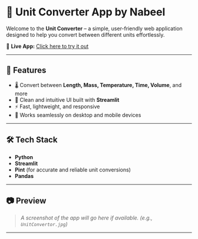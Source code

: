 # 🔄 Unit Converter App by Nabeel

Welcome to the **Unit Converter** – a simple, user-friendly web application designed to help you convert between different units effortlessly.

🔗 **Live App:** [Click here to try it out](https://unitconvertor-by-nabeel.streamlit.app/)

---

## 🚀 Features

- 🌡️ Convert between **Length, Mass, Temperature, Time, Volume**, and more
- 🎯 Clean and intuitive UI built with **Streamlit**
- ⚡ Fast, lightweight, and responsive
- 📱 Works seamlessly on desktop and mobile devices

---

## 🛠️ Tech Stack

- **Python**
- **Streamlit**
- **Pint** (for accurate and reliable unit conversions)
- **Pandas**

---

## 📷 Preview

> *A screenshot of the app will go here if available. (e.g., `UnitConvertor.jpg`)*

---